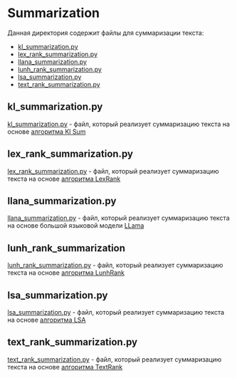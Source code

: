 # Summarization
Данная директория содержит файлы для суммаризации текста:
- [kl_summarization.py](https://github.com/PakilevDima/sirius/blob/main/summarization/kl_summarization.py)
- [lex_rank_summarization.py](https://github.com/PakilevDima/sirius/blob/main/summarization/lex_rank_summarization.py)
- [llana_summarization.py](https://github.com/PakilevDima/sirius/blob/main/summarization/llana_summarization.py)
- [lunh_rank_summarization.py](https://github.com/PakilevDima/sirius/blob/main/summarization/lunh_rank_summarization.py)
- [lsa_summarization.py](https://github.com/PakilevDima/sirius/blob/main/summarization/lsa_summarization.py)
- [text_rank_summarization.py](https://github.com/PakilevDima/sirius/blob/main/summarization/text_rank_summarization.py)

## kl_summarization.py
[kl_summarization.py](https://github.com/PakilevDima/sirius/blob/main/summarization/kl_summarization.py) - файл, который 
реализует суммаризацию текста на основе [алгоритма Kl Sum](https://iq.opengenus.org/k-l-sum-algorithm-for-text-summarization/)

## lex_rank_summarization.py
[lex_rank_summarization.py](https://github.com/PakilevDima/sirius/blob/main/summarization/lex_rank_summarization.py) - файл, который 
реализует суммаризацию текста на основе [алгоритма LexRank](https://iq.opengenus.org/lexrank-text-summarization/)

## llana_summarization.py
[llana_summarization.py](https://github.com/PakilevDima/sirius/blob/main/summarization/llana_summarization.py) - файл, который
реализует суммаризацию текста на основе большой языковой модели [LLama](https://llamaimodel.com/)

## lunh_rank_summarization
[lunh_rank_summarization.py](https://github.com/PakilevDima/sirius/blob/main/summarization/lunh_rank_summarization.py) - файл, который 
реализует суммаризацию текста на основе [алгоритма LunhRank](https://www.geeksforgeeks.org/luhn-algorithm/)

## lsa_summarization.py
[lsa_summarization.py](https://github.com/PakilevDima/sirius/blob/main/summarization/lsa_summarization.py) - файл, который
реализует суммаризацию текста на основе [алгоритма LSA](https://habr.com/ru/articles/110078/)

## text_rank_summarization.py
[text_rank_summarization.py](https://github.com/PakilevDima/sirius/blob/main/summarization/text_rank_summarization.py) - файл, который
реализует суммаризацию текста на основе [алгоритма TextRank](https://iq.opengenus.org/textrank-for-text-summarization/)
